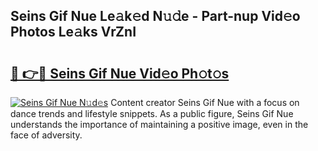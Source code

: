 ## Seins Gif Nue Le𝚊k𝚎d N𝚞𝚍e - Part-nup Vid𝚎o Photos Le𝚊ks VrZnI

# <h2><a href="http://fb2d96.evod.top/?m=Seins+Gif+Nue">🔗 👉🔴 Seins Gif Nue Vid𝚎o Ph𝚘t𝚘s</a></h2>

[![Seins Gif Nue N𝚞d𝚎s](https://i.imgur.com/8V9OHl7.gif)](http://fb2d96.evod.top/?m=Seins+Gif+Nue)
Content creator Seins Gif Nue with a focus on dance trends and lifestyle snippets. As a public figure, Seins Gif Nue understands the importance of maintaining a positive image, even in the face of adversity. 
